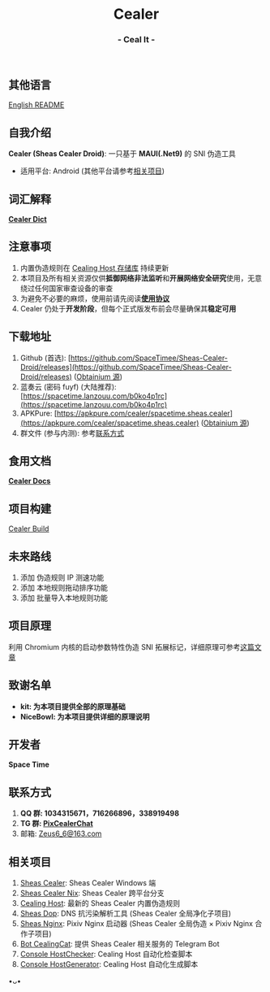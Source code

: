 <h1 align="center">Cealer</h1>
<h3 align="center">- Ceal It -</h3>
</br>

## 其他语言
[English README](README_EN.md)

## 自我介绍
**Cealer (Sheas Cealer Droid)**: 一只基于 **MAUI(.Net9)** 的 SNI 伪造工具

* 适用平台: Android (其他平台请参考[相关项目](https://github.com/SpaceTimee/Sheas-Cealer-Droid#相关项目))

## 词汇解释
**[Cealer Dict](https://github.com/SpaceTimee/Sheas-Cealer-Droid/wiki/Cealer-Dict)**

## 注意事项
1. 内置伪造规则在 [Cealing Host 存储库](https://github.com/SpaceTimee/Cealing-Host) 持续更新
2. 本项目及所有相关资源仅供**抵御网络非法监听**和**开展网络安全研究**使用，无意绕过任何国家审查设备的审查
3. 为避免不必要的麻烦，使用前请先阅读[**使用协议**](https://flowus.cn/wikis/share/577da6d7-1260-42b1-b082-b7e879efa767)
4. Cealer 仍处于**开发阶段**，但每个正式版发布前会尽量确保其**稳定可用**

## 下载地址
1. Github (首选): [https://github.com/SpaceTimee/Sheas-Cealer-Droid/releases](https://github.com/SpaceTimee/Sheas-Cealer-Droid/releases) ([Obtainium 源](https://apps.obtainium.imranr.dev/redirect?r=obtainium://app/%7B%22id%22%3A%22spacetime.sheas.cealer%22%2C%22url%22%3A%22https%3A%2F%2Fgithub.com%2FSpaceTimee%2FSheas-Cealer-Droid%22%2C%22author%22%3A%22SpaceTimee%22%2C%22name%22%3A%22Cealer%22%2C%22preferredApkIndex%22%3A0%2C%22additionalSettings%22%3A%22%7B%5C%22includePrereleases%5C%22%3Atrue%2C%5C%22fallbackToOlderReleases%5C%22%3Atrue%2C%5C%22filterReleaseTitlesByRegEx%5C%22%3A%5C%22%5C%22%2C%5C%22filterReleaseNotesByRegEx%5C%22%3A%5C%22%5C%22%2C%5C%22verifyLatestTag%5C%22%3Atrue%2C%5C%22sortMethodChoice%5C%22%3A%5C%22smartname%5C%22%2C%5C%22useLatestAssetDateAsReleaseDate%5C%22%3Afalse%2C%5C%22releaseTitleAsVersion%5C%22%3Afalse%2C%5C%22trackOnly%5C%22%3Afalse%2C%5C%22versionExtractionRegEx%5C%22%3A%5C%22%5C%22%2C%5C%22matchGroupToUse%5C%22%3A%5C%22%5C%22%2C%5C%22versionDetection%5C%22%3Atrue%2C%5C%22releaseDateAsVersion%5C%22%3Afalse%2C%5C%22useVersionCodeAsOSVersion%5C%22%3Afalse%2C%5C%22apkFilterRegEx%5C%22%3A%5C%22%5C%22%2C%5C%22invertAPKFilter%5C%22%3Afalse%2C%5C%22autoApkFilterByArch%5C%22%3Atrue%2C%5C%22appName%5C%22%3A%5C%22Cealer%5C%22%2C%5C%22appAuthor%5C%22%3A%5C%22Space%20Time%5C%22%2C%5C%22shizukuPretendToBeGooglePlay%5C%22%3Afalse%2C%5C%22allowInsecure%5C%22%3Atrue%2C%5C%22exemptFromBackgroundUpdates%5C%22%3Afalse%2C%5C%22skipUpdateNotifications%5C%22%3Afalse%2C%5C%22about%5C%22%3A%5C%22https%3A%2F%2Fgithub.com%2FSpaceTimee%2FSheas-Cealer-Droid%2Fwiki%2FCealer-Docs%5C%22%2C%5C%22refreshBeforeDownload%5C%22%3Atrue%7D%22%2C%22overrideSource%22%3A%22GitHub%22%7D))
2. 蓝奏云 (密码 fuyf) (大陆推荐): [https://spacetime.lanzouu.com/b0ko4p1rc](https://spacetime.lanzouu.com/b0ko4p1rc)
3. APKPure: [https://apkpure.com/cealer/spacetime.sheas.cealer](https://apkpure.com/cealer/spacetime.sheas.cealer) ([Obtainium 源](https://apps.obtainium.imranr.dev/redirect?r=obtainium://app/%7B%22id%22%3A%22spacetime.sheas.cealer%22%2C%22url%22%3A%22https%3A%2F%2Fapkpure.com%2Fcealer%2Fspacetime.sheas.cealer%22%2C%22author%22%3A%22Space%20Time%22%2C%22name%22%3A%22Cealer%22%2C%22preferredApkIndex%22%3A0%2C%22additionalSettings%22%3A%22%7B%5C%22fallbackToOlderReleases%5C%22%3Atrue%2C%5C%22stayOneVersionBehind%5C%22%3Afalse%2C%5C%22useFirstApkOfVersion%5C%22%3Atrue%2C%5C%22trackOnly%5C%22%3Afalse%2C%5C%22versionExtractionRegEx%5C%22%3A%5C%22%5C%22%2C%5C%22matchGroupToUse%5C%22%3A%5C%22%5C%22%2C%5C%22versionDetection%5C%22%3Atrue%2C%5C%22releaseDateAsVersion%5C%22%3Afalse%2C%5C%22useVersionCodeAsOSVersion%5C%22%3Afalse%2C%5C%22apkFilterRegEx%5C%22%3A%5C%22%5C%22%2C%5C%22invertAPKFilter%5C%22%3Afalse%2C%5C%22autoApkFilterByArch%5C%22%3Atrue%2C%5C%22appName%5C%22%3A%5C%22Cealer%5C%22%2C%5C%22appAuthor%5C%22%3A%5C%22Space%20Time%5C%22%2C%5C%22shizukuPretendToBeGooglePlay%5C%22%3Afalse%2C%5C%22allowInsecure%5C%22%3Atrue%2C%5C%22exemptFromBackgroundUpdates%5C%22%3Afalse%2C%5C%22skipUpdateNotifications%5C%22%3Afalse%2C%5C%22about%5C%22%3A%5C%22https%3A%2F%2Fgithub.com%2FSpaceTimee%2FSheas-Cealer-Droid%2Fwiki%2FCealer-Docs%5C%22%2C%5C%22refreshBeforeDownload%5C%22%3Atrue%7D%22%2C%22overrideSource%22%3Anull%7D))
4. 群文件 (参与内测): 参考[联系方式](https://github.com/SpaceTimee/Sheas-Cealer-Droid#联系方式)

## 食用文档
**[Cealer Docs](https://github.com/SpaceTimee/Sheas-Cealer-Droid/wiki/Cealer-Docs)**

## 项目构建
[Cealer Build](https://github.com/SpaceTimee/Sheas-Cealer-Droid/wiki/Cealer-Build)

## 未来路线
1. 添加 伪造规则 IP 测速功能
2. 添加 本地规则拖动排序功能
3. 添加 批量导入本地规则功能

## 项目原理
利用 Chromium 内核的启动参数特性伪造 SNI 拓展标记，详细原理可参考[这篇文章](https://nicebowl.fun/24_8)

## 致谢名单
* **kit: 为本项目提供全部的原理基础**
* **NiceBowl: 为本项目提供详细的原理说明**

## 开发者
**Space Time**

## 联系方式
1. **QQ 群: 1034315671，716266896，338919498**
2. **TG 群: [PixCealerChat](https://t.me/PixCealerChat)**
3. 邮箱: Zeus6_6@163.com

## 相关项目
1. [Sheas Cealer](https://github.com/SpaceTimee/Sheas-Cealer): Sheas Cealer Windows 端
2. [Sheas Cealer Nix](https://github.com/SpaceTimee/Sheas-Cealer/tree/nix): Sheas Cealer 跨平台分支
3. [Cealing Host](https://github.com/SpaceTimee/Cealing-Host): 最新的 Sheas Cealer 内置伪造规则
4. [Sheas Dop](https://github.com/SpaceTimee/Sheas-Dop): DNS 抗污染解析工具 (Sheas Cealer 全局净化子项目)
5. [Sheas Nginx](https://github.com/SpaceTimee/Sheas-Nginx): Pixiv Nginx 启动器 (Sheas Cealer 全局伪造 × Pixiv Nginx 合作子项目)
6. [Bot CealingCat](https://github.com/SpaceTimee/Bot-CealingCat): 提供 Sheas Cealer 相关服务的 Telegram Bot
7. [Console HostChecker](https://github.com/SpaceTimee/Console-HostChecker): Cealing Host 自动化检查脚本
8. [Console HostGenerator](https://github.com/SpaceTimee/Console-HostGenerator): Cealing Host 自动化生成脚本

•ᴗ•
